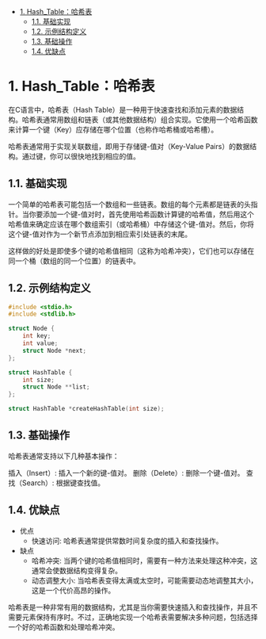 - [1. Hash\_Table：哈希表](#1-hash_table哈希表)
  - [1.1. 基础实现](#11-基础实现)
  - [1.2. 示例结构定义](#12-示例结构定义)
  - [1.3. 基础操作](#13-基础操作)
  - [1.4. 优缺点](#14-优缺点)


# 1. Hash_Table：哈希表
在C语言中，哈希表（Hash Table）是一种用于快速查找和添加元素的数据结构。哈希表通常用数组和链表（或其他数据结构）组合实现。它使用一个哈希函数来计算一个键（Key）应存储在哪个位置（也称作哈希桶或哈希槽）。

哈希表通常用于实现关联数组，即用于存储键-值对（Key-Value Pairs）的数据结构。通过键，你可以很快地找到相应的值。

## 1.1. 基础实现
一个简单的哈希表可能包括一个数组和一些链表。数组的每个元素都是链表的头指针。当你要添加一个键-值对时，首先使用哈希函数计算键的哈希值，然后用这个哈希值来确定应该在哪个数组索引（或哈希桶）中存储这个键-值对。然后，你将这个键-值对作为一个新节点添加到相应索引处链表的末尾。

这样做的好处是即使多个键的哈希值相同（这称为哈希冲突），它们也可以存储在同一个桶（数组的同一个位置）的链表中。

## 1.2. 示例结构定义
```c
#include <stdio.h>
#include <stdlib.h>

struct Node {
    int key;
    int value;
    struct Node *next;
};

struct HashTable {
    int size;
    struct Node **list;
};

struct HashTable *createHashTable(int size);

```

## 1.3. 基础操作
哈希表通常支持以下几种基本操作：

插入（Insert）: 插入一个新的键-值对。
删除（Delete）: 删除一个键-值对。
查找（Search）: 根据键查找值。

## 1.4. 优缺点
- 优点
    - 快速访问: 哈希表通常提供常数时间复杂度的插入和查找操作。
- 缺点
    - 哈希冲突: 当两个键的哈希值相同时，需要有一种方法来处理这种冲突，这通常会使数据结构变得复杂。
    - 动态调整大小: 当哈希表变得太满或太空时，可能需要动态地调整其大小，这是一个代价高昂的操作。

哈希表是一种非常有用的数据结构，尤其是当你需要快速插入和查找操作，并且不需要元素保持有序时。不过，正确地实现一个哈希表需要解决多种问题，包括选择一个好的哈希函数和处理哈希冲突。